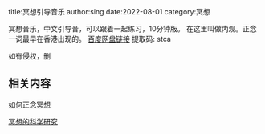 title:冥想引导音乐
author:sing
date:2022-08-01
category:冥想



冥想音乐，中文引导音，可以跟着一起练习，10分钟版。
在这里叫做内观。正念一词最早在香港出现的。
[百度网盘链接](https://pan.baidu.com/s/1YdYuK4ou3XsL61MwrrULfw) 提取码: stca 

如有侵权，删

## 相关内容
[如何正念冥想](./ru-he-zheng-nian-ming-xiang.html)

[冥想的科学研究](./ming-xiang-de-ke-xue-yan-jiu.html)
